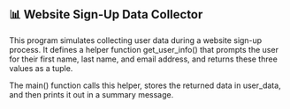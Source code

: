 ## 📊 Website Sign-Up Data Collector
This program simulates collecting user data during a website sign-up process. It defines a helper function get_user_info() that prompts the user for their first name, last name, and email address, and returns these three values as a tuple.

The main() function calls this helper, stores the returned data in user_data, and then prints it out in a summary message.
